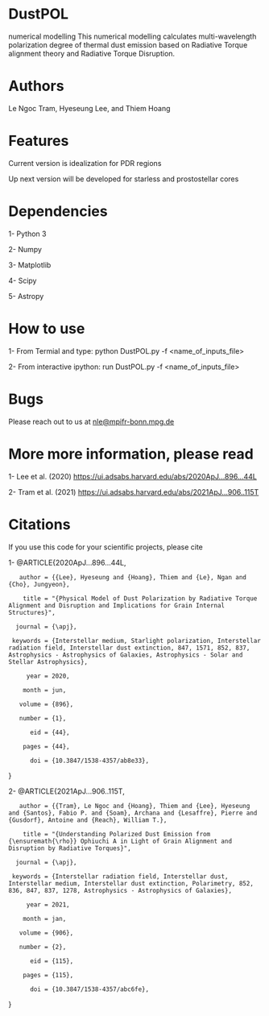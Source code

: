 # DustPOL
numerical modelling
This numerical modelling calculates multi-wavelength polarization degree of thermal dust emission 
based on Radiative Torque alignment theory and Radiative Torque Disruption.

# Authors
Le Ngoc Tram, Hyeseung Lee, and Thiem Hoang

# Features

Current version is idealization for PDR regions

Up next version will be developed for starless and prostostellar cores

# Dependencies

1- Python 3

2- Numpy

3- Matplotlib

4- Scipy

5- Astropy

# How to use

1- From Termial and type: python DustPOL.py -f <name_of_inputs_file>

2- From interactive ipython: run DustPOL.py -f <name_of_inputs_file>

# Bugs
Please reach out to us at nle@mpifr-bonn.mpg.de 

# More more information, please read

1- Lee et al. (2020) https://ui.adsabs.harvard.edu/abs/2020ApJ...896...44L

2- Tram et al. (2021) https://ui.adsabs.harvard.edu/abs/2021ApJ...906..115T

# Citations
If you use this code for your scientific projects, please cite

1- @ARTICLE{2020ApJ...896...44L,
       
       author = {{Lee}, Hyeseung and {Hoang}, Thiem and {Le}, Ngan and {Cho}, Jungyeon},
        
        title = "{Physical Model of Dust Polarization by Radiative Torque Alignment and Disruption and Implications for Grain Internal Structures}",
      
      journal = {\apj},
     
     keywords = {Interstellar medium, Starlight polarization, Interstellar radiation field, Interstellar dust extinction, 847, 1571, 852, 837, Astrophysics - Astrophysics of Galaxies, Astrophysics - Solar and Stellar Astrophysics},
         
         year = 2020,
        
        month = jun,
       
       volume = {896},
       
       number = {1},
          
          eid = {44},
        
        pages = {44},
          
          doi = {10.3847/1538-4357/ab8e33},

}

2- @ARTICLE{2021ApJ...906..115T,
       
       author = {{Tram}, Le Ngoc and {Hoang}, Thiem and {Lee}, Hyeseung and {Santos}, Fabio P. and {Soam}, Archana and {Lesaffre}, Pierre and {Gusdorf}, Antoine and {Reach}, William T.},
        
        title = "{Understanding Polarized Dust Emission from {\ensuremath{\rho}} Ophiuchi A in Light of Grain Alignment and Disruption by Radiative Torques}",
      
      journal = {\apj},
     
     keywords = {Interstellar radiation field, Interstellar dust, Interstellar medium, Interstellar dust extinction, Polarimetry, 852, 836, 847, 837, 1278, Astrophysics - Astrophysics of Galaxies},
         
         year = 2021,
        
        month = jan,
       
       volume = {906},
       
       number = {2},
          
          eid = {115},
        
        pages = {115},
          
          doi = {10.3847/1538-4357/abc6fe},

}

